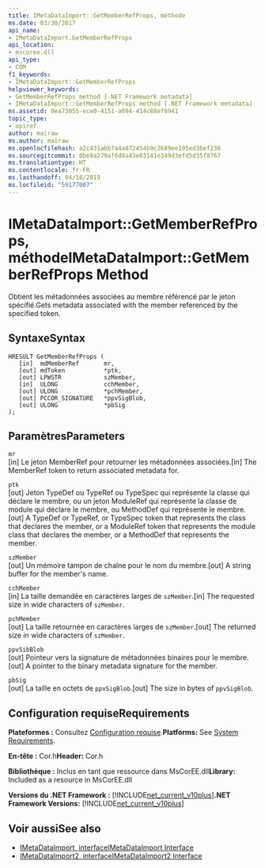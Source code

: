 ```yaml
---
title: IMetaDataImport::GetMemberRefProps, méthode
ms.date: 03/30/2017
api_name:
- IMetaDataImport.GetMemberRefProps
api_location:
- mscoree.dll
api_type:
- COM
f1_keywords:
- IMetaDataImport::GetMemberRefProps
helpviewer_keywords:
- GetMemberRefProps method [.NET Framework metadata]
- IMetaDataImport::GetMemberRefProps method [.NET Framework metadata]
ms.assetid: 0ea73055-ece0-4151-a094-414c88ef8941
topic_type:
- apiref
author: mairaw
ms.author: mairaw
ms.openlocfilehash: a2c431abb7a4a872454b9c2689ee195ed36ef236
ms.sourcegitcommit: 0be8a279af6d8a43e03141e349d3efd5d35f8767
ms.translationtype: HT
ms.contentlocale: fr-FR
ms.lasthandoff: 04/18/2019
ms.locfileid: "59177007"
---
```

# <a name="imetadataimportgetmemberrefprops-method"></a><span data-ttu-id="c50db-102">IMetaDataImport::GetMemberRefProps, méthode</span><span class="sxs-lookup"><span data-stu-id="c50db-102">IMetaDataImport::GetMemberRefProps Method</span></span>
<span data-ttu-id="c50db-103">Obtient les métadonnées associées au membre référencé par le jeton spécifié.</span><span class="sxs-lookup"><span data-stu-id="c50db-103">Gets metadata associated with the member referenced by the specified token.</span></span>  
  
## <a name="syntax"></a><span data-ttu-id="c50db-104">Syntaxe</span><span class="sxs-lookup"><span data-stu-id="c50db-104">Syntax</span></span>  
  
```  
HRESULT GetMemberRefProps (  
   [in]  mdMemberRef       mr,   
   [out] mdToken           *ptk,   
   [out] LPWSTR            szMember,   
   [in]  ULONG             cchMember,   
   [out] ULONG             *pchMember,   
   [out] PCCOR_SIGNATURE   *ppvSigBlob,   
   [out] ULONG             *pbSig   
);  
```  
  
## <a name="parameters"></a><span data-ttu-id="c50db-105">Paramètres</span><span class="sxs-lookup"><span data-stu-id="c50db-105">Parameters</span></span>  
 `mr`  
 <span data-ttu-id="c50db-106">[in] Le jeton MemberRef pour retourner les métadonnées associées.</span><span class="sxs-lookup"><span data-stu-id="c50db-106">[in] The MemberRef token to return associated metadata for.</span></span>  
  
 `ptk`  
 <span data-ttu-id="c50db-107">[out] Jeton TypeDef ou TypeRef ou TypeSpec qui représente la classe qui déclare le membre, ou un jeton ModuleRef qui représente la classe de module qui déclare le membre, ou MethodDef qui représente le membre.</span><span class="sxs-lookup"><span data-stu-id="c50db-107">[out] A TypeDef or TypeRef, or TypeSpec token that represents the class that declares the member, or a ModuleRef token that represents the module class that declares the member, or a MethodDef that represents the member.</span></span>  
  
 `szMember`  
 <span data-ttu-id="c50db-108">[out] Un mémoire tampon de chaîne pour le nom du membre.</span><span class="sxs-lookup"><span data-stu-id="c50db-108">[out] A string buffer for the member's name.</span></span>  
  
 `cchMember`  
 <span data-ttu-id="c50db-109">[in] La taille demandée en caractères larges de `szMember`.</span><span class="sxs-lookup"><span data-stu-id="c50db-109">[in] The requested size in wide characters of `szMember`.</span></span>  
  
 `pchMember`  
 <span data-ttu-id="c50db-110">[out] La taille retournée en caractères larges de `szMember`.</span><span class="sxs-lookup"><span data-stu-id="c50db-110">[out] The returned size in wide characters of `szMember`.</span></span>  
  
 `ppvSibBlob`  
 <span data-ttu-id="c50db-111">[out] Pointeur vers la signature de métadonnées binaires pour le membre.</span><span class="sxs-lookup"><span data-stu-id="c50db-111">[out] A pointer to the binary metadata signature for the member.</span></span>  
  
 `pbSig`  
 <span data-ttu-id="c50db-112">[out] La taille en octets de `ppvSigBlob`.</span><span class="sxs-lookup"><span data-stu-id="c50db-112">[out] The size in bytes of `ppvSigBlob`.</span></span>  
  
## <a name="requirements"></a><span data-ttu-id="c50db-113">Configuration requise</span><span class="sxs-lookup"><span data-stu-id="c50db-113">Requirements</span></span>  
 <span data-ttu-id="c50db-114">**Plateformes :** Consultez [Configuration requise](../../../../docs/framework/get-started/system-requirements.md).</span><span class="sxs-lookup"><span data-stu-id="c50db-114">**Platforms:** See [System Requirements](../../../../docs/framework/get-started/system-requirements.md).</span></span>  
  
 <span data-ttu-id="c50db-115">**En-tête :** Cor.h</span><span class="sxs-lookup"><span data-stu-id="c50db-115">**Header:** Cor.h</span></span>  
  
 <span data-ttu-id="c50db-116">**Bibliothèque :** Inclus en tant que ressource dans MsCorEE.dll</span><span class="sxs-lookup"><span data-stu-id="c50db-116">**Library:** Included as a resource in MsCorEE.dll</span></span>  
  
 <span data-ttu-id="c50db-117">**Versions du .NET Framework :** [!INCLUDE[net_current_v10plus](../../../../includes/net-current-v10plus-md.md)]</span><span class="sxs-lookup"><span data-stu-id="c50db-117">**.NET Framework Versions:** [!INCLUDE[net_current_v10plus](../../../../includes/net-current-v10plus-md.md)]</span></span>  
  
## <a name="see-also"></a><span data-ttu-id="c50db-118">Voir aussi</span><span class="sxs-lookup"><span data-stu-id="c50db-118">See also</span></span>

- [<span data-ttu-id="c50db-119">IMetaDataImport, interface</span><span class="sxs-lookup"><span data-stu-id="c50db-119">IMetaDataImport Interface</span></span>](../../../../docs/framework/unmanaged-api/metadata/imetadataimport-interface.md)
- [<span data-ttu-id="c50db-120">IMetaDataImport2, interface</span><span class="sxs-lookup"><span data-stu-id="c50db-120">IMetaDataImport2 Interface</span></span>](../../../../docs/framework/unmanaged-api/metadata/imetadataimport2-interface.md)
